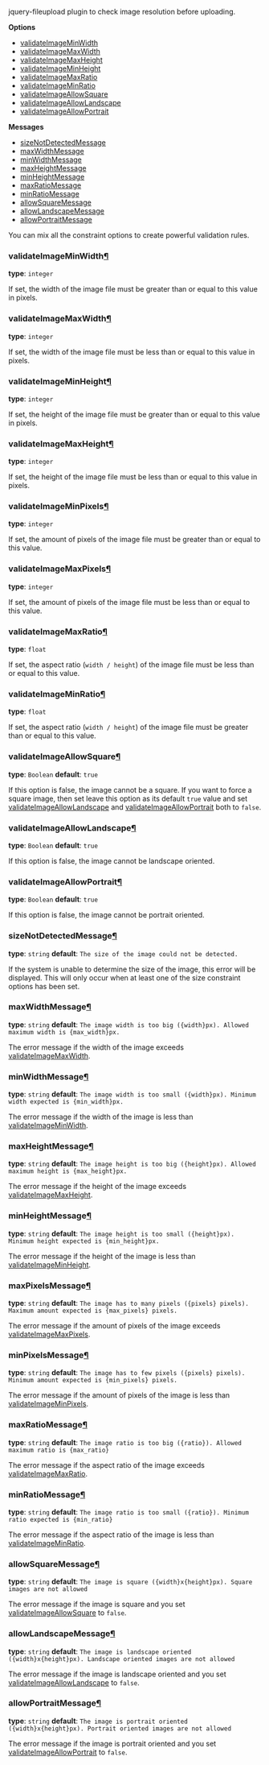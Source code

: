  jquery-fileupload plugin to check image resolution before uploading.
 
**Options**

*   [validateImageMinWidth](#minwidth)
*   [validateImageMaxWidth](#maxwidth)
*   [validateImageMaxHeight](#maxheight)
*   [validateImageMinHeight](#minheight)
*   [validateImageMaxRatio](#maxratio)
*   [validateImageMinRatio](#minratio)
*   [validateImageAllowSquare](#allowsquare)
*   [validateImageAllowLandscape](#allowlandscape)
*   [validateImageAllowPortrait](#allowportrait)

**Messages**

*   [sizeNotDetectedMessage](#sizenotdetectedmessage)
*   [maxWidthMessage](#maxwidthmessage)
*   [minWidthMessage](#minwidthmessage)
*   [maxHeightMessage](#maxheightmessage)
*   [minHeightMessage](#minheightmessage)
*   [maxRatioMessage](#maxratiomessage)
*   [minRatioMessage](#minratiomessage)
*   [allowSquareMessage](#allowsquaremessage)
*   [allowLandscapeMessage](#allowlandscapemessage)
*   [allowPortraitMessage](#allowportraitmessage)

You can mix all the constraint options to create powerful validation rules.

### validateImageMinWidth[¶](#minwidth "Permalink to this headline")

**type**: `integer`

If set, the width of the image file must be greater than or equal to this value in pixels.

### validateImageMaxWidth[¶](#maxwidth "Permalink to this headline")

**type**: `integer`

If set, the width of the image file must be less than or equal to this value in pixels.

### validateImageMinHeight[¶](#minheight "Permalink to this headline")

**type**: `integer`

If set, the height of the image file must be greater than or equal to this value in pixels.

### validateImageMaxHeight[¶](#maxheight "Permalink to this headline")

**type**: `integer`

If set, the height of the image file must be less than or equal to this value in pixels.

### validateImageMinPixels[¶](#minpixels "Permalink to this headline")

**type**: `integer`

If set, the amount of pixels of the image file must be greater than or equal to this value.

### validateImageMaxPixels[¶](#maxpixels "Permalink to this headline")

**type**: `integer`

If set, the amount of pixels of the image file must be less than or equal to this value.

### validateImageMaxRatio[¶](#maxratio "Permalink to this headline")

**type**: `float`

If set, the aspect ratio (`width / height`) of the image file must be less than or equal to this value.

### validateImageMinRatio[¶](#minratio "Permalink to this headline")

**type**: `float`

If set, the aspect ratio (`width / height`) of the image file must be greater than or equal to this value.

### validateImageAllowSquare[¶](#allowsquare "Permalink to this headline")

**type**: `Boolean` **default**: `true`

If this option is false, the image cannot be a square. If you want to force a square image, then set leave this option as its default `true` value and set [validateImageAllowLandscape](#allowlandscape) and [validateImageAllowPortrait](#allowportrait) both to `false`.

### validateImageAllowLandscape[¶](#allowlandscape "Permalink to this headline")

**type**: `Boolean` **default**: `true`

If this option is false, the image cannot be landscape oriented.

### validateImageAllowPortrait[¶](#allowportrait "Permalink to this headline")

**type**: `Boolean` **default**: `true`

If this option is false, the image cannot be portrait oriented.

### sizeNotDetectedMessage[¶](#sizenotdetectedmessage "Permalink to this headline")

**type**: `string` **default**: `The size of the image could not be detected.`

If the system is unable to determine the size of the image, this error will be displayed. This will only occur when at least one of the size constraint options has been set.

### maxWidthMessage[¶](#maxwidthmessage "Permalink to this headline")

**type**: `string` **default**: `The image width is too big ({width}px). Allowed maximum width is {max_width}px.`

The error message if the width of the image exceeds [validateImageMaxWidth](#maxwidth).

### minWidthMessage[¶](#minwidthmessage "Permalink to this headline")

**type**: `string` **default**: `The image width is too small ({width}px). Minimum width expected is {min_width}px.`

The error message if the width of the image is less than [validateImageMinWidth](#minwidth).

### maxHeightMessage[¶](#maxheightmessage "Permalink to this headline")

**type**: `string` **default**: `The image height is too big ({height}px). Allowed maximum height is {max_height}px.`

The error message if the height of the image exceeds [validateImageMaxHeight](#maxheight).

### minHeightMessage[¶](#minheightmessage "Permalink to this headline")

**type**: `string` **default**: `The image height is too small ({height}px). Minimum height expected is {min_height}px.`

The error message if the height of the image is less than [validateImageMinHeight](#minheight).

### maxPixelsMessage[¶](#maxpixelsmessage "Permalink to this headline")

**type**: `string` **default**: `The image has to many pixels ({pixels} pixels). Maximum amount expected is {max_pixels} pixels.`

The error message if the amount of pixels of the image exceeds [validateImageMaxPixels](#maxpixels).

### minPixelsMessage[¶](#minpixelsmessage "Permalink to this headline")

**type**: `string` **default**: `The image has to few pixels ({pixels} pixels). Minimum amount expected is {min_pixels} pixels.`

The error message if the amount of pixels of the image is less than [validateImageMinPixels](#minpixels).

### maxRatioMessage[¶](#maxratiomessage "Permalink to this headline")

**type**: `string` **default**: `The image ratio is too big ({ratio}). Allowed maximum ratio is {max_ratio}`

The error message if the aspect ratio of the image exceeds [validateImageMaxRatio](#maxratio).

### minRatioMessage[¶](#minratiomessage "Permalink to this headline")

**type**: `string` **default**: `The image ratio is too small ({ratio}). Minimum ratio expected is {min_ratio}`

The error message if the aspect ratio of the image is less than [validateImageMinRatio](#minratio).

### allowSquareMessage[¶](#allowsquaremessage "Permalink to this headline")

**type**: `string` **default**: `The image is square ({width}x{height}px). Square images are not allowed`

The error message if the image is square and you set [validateImageAllowSquare](#allowsquare) to `false`.

### allowLandscapeMessage[¶](#allowlandscapemessage "Permalink to this headline")

**type**: `string` **default**: `The image is landscape oriented ({width}x{height}px). Landscape oriented images are not allowed`

The error message if the image is landscape oriented and you set [validateImageAllowLandscape](#allowlandscape) to `false`.

### allowPortraitMessage[¶](#allowportraitmessage "Permalink to this headline")

**type**: `string` **default**: `The image is portrait oriented ({width}x{height}px). Portrait oriented images are not allowed`

The error message if the image is portrait oriented and you set [validateImageAllowPortrait](#allowportrait) to `false`.


